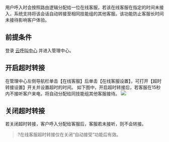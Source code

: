 用户呼入时会按照路由逻辑分配给一位在线客服，若该在线客服在指定的时间未接入，系统支持将该会话自动转接至相同技能组的其他客服。该功能防止客服长时间未接待影响客户体验。
## 前提条件
登录 [云呼叫中心](https://tccc.qcloud.com/login) 并进入管理中心。
## 开启超时转接
在管理中心左侧导航栏单击【在线客服】后单击【在线客服设置】，可打开【超时转接设置】开关并设置超时的时间。
如下图中，开启超时转接后，若客服在15秒内不接听客户来电，将自动分配给同技能组其他客服接待。
![](https://main.qcloudimg.com/raw/01ea23499caaa76a6ada1ae48a861737.png)

## 关闭超时转接
若关闭超时转接，客户呼入分配给客服后，客服若未接听，则不会转接。
>?在线客服超时转接仅在关闭“自动接受”功能后有效。

